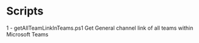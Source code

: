 # Scripts

1 - getAllTeamLinkInTeams.ps1
Get General channel link of all teams within Microsoft Teams
